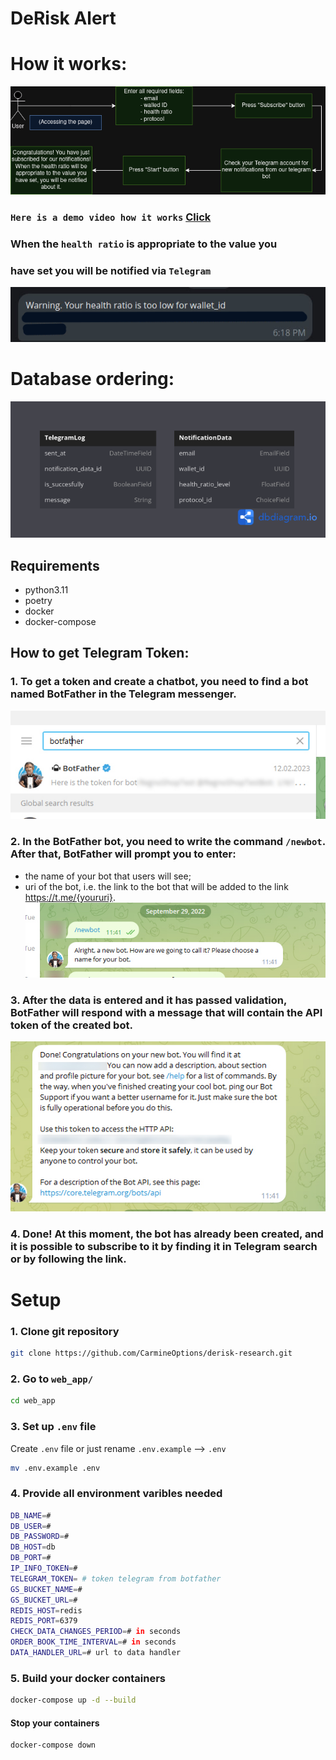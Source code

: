 # DeRisk Alert

# How it works:
![A diagram that illustrates how this app works](docs/how-it-works.drawio.png)
### `Here is a demo video how it works` [Click](https://drive.google.com/file/d/1TYwEx6PWvPerrJSfiePQzZEtbj53Yn_g/view?usp=sharing)

### When the `health ratio` is appropriate to the value you 
### have set you will be notified via `Telegram`

![An image that illustrates a notification](docs/notification.png)

# Database ordering:
![A diagram that illustrates the ordering of the DB](docs/db-ordering.png)

## Requirements
 - python3.11 
 - poetry
 - docker
 - docker-compose

## How to get Telegram Token:

### 1. To get a token and create a chatbot, you need to find a bot named BotFather in the Telegram messenger.
![An image that shows how to find bot father in telegram](docs/find-bot-father.jpg)

### 2. In the BotFather bot, you need to write the command `/newbot`. After that, BotFather will prompt you to enter:
- the name of your bot that users will see;
- uri of the bot, i.e. the link to the bot that will be added to the link https://t.me/{youruri}.
![An image that shows how to create a new bot](docs/newbot-botfather.jpg)

### 3. After the data is entered and it has passed validation, BotFather will respond with a message that will contain the API token of the created bot.
![An image that shows how to get a created token](docs/get-token.jpg)

### 4. Done! At this moment, the bot has already been created, and it is possible to subscribe to it by finding it in Telegram search or by following the link. 

# Setup

### 1. Clone git repository

```bash
git clone https://github.com/CarmineOptions/derisk-research.git
```

### 2. Go to `web_app/`


```bash
cd web_app 
```

### 3. Set up `.env` file

Create `.env` file or just rename `.env.example` --> `.env`

```bash
mv .env.example .env
```

### 4. Provide all environment varibles needed

```bash
DB_NAME=#
DB_USER=#
DB_PASSWORD=#
DB_HOST=db
DB_PORT=#
IP_INFO_TOKEN=#
TELEGRAM_TOKEN= # token telegram from botfather
GS_BUCKET_NAME=#
GS_BUCKET_URL=#
REDIS_HOST=redis
REDIS_PORT=6379
CHECK_DATA_CHANGES_PERIOD=# in seconds
ORDER_BOOK_TIME_INTERVAL=# in seconds
DATA_HANDLER_URL=# url to data handler
```

### 5. Build your docker containers

```bash
docker-compose up -d --build
```

#### Stop your containers

```bash
docker-compose down
```
